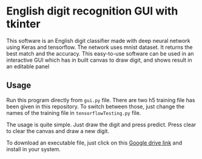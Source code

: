 # English digit recognition GUI with tkinter

This software is an English digit classifier made with deep neural network using Keras and tensorflow. The network uses mnist dataset. It returns the best match and the accuracy. This easy-to-use software can be used in an interactive GUI which has in built canvas to draw digit, and shows result in an editable panel



## Usage
Run this program directly from ```gui.py``` file. 
There are two h5 training file has been given in this repository. To switch between those, just change the names of the training file in
```tensorflowTesting.py```
file.

The usage is quite simple. Just draw the digit and press predict. Press clear to clear the canvas and draw a new digit.

To download an executable file, just click on this [Google drive link](https://drive.google.com/open?id=19FECLRlQQXOQL4HbMbFp3-b9muCbrCxY) and install in your system.

